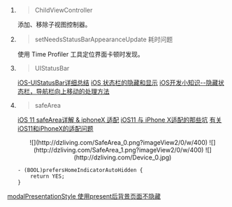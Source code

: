 
1. > ChildViewController

	添加、移除子视图控制器。

2. > setNeedsStatusBarAppearanceUpdate 耗时问题

	使用 Time Profiler 工具定位界面卡顿时发现。
	
3. > UIStatusBar 

	[iOS-UIStatusBar详细总结](https://www.jianshu.com/p/be6bde3a821d)
	[iOS 状态栏的隐藏和显示](https://www.jianshu.com/p/4b2aa09bee06)
	[iOS开发小知识--隐藏状态栏，导航栏向上移动的处理方法](https://www.jianshu.com/p/3c05af245f88)
	
4. > safeArea

	[iOS 11 safeArea详解 & iphoneX 适配](https://www.jianshu.com/p/1432a94ef66f)
	[iOS11 与 iPhone X适配的那些坑](https://www.jianshu.com/p/aff9509cfe29?from=groupmessage)
	[有关iOS11和iPhoneX的适配问题](https://www.jianshu.com/p/a4e778c2236e)
	
	<center>
	![](http://dzliving.com/SafeArea_0.png?imageView2/0/w/400)
	![](http://dzliving.com/SafeArea_1.png?imageView2/0/w/400)
	![](http://dzliving.com/Device_0.jpg)
	</center>
	
	```
	- (BOOL)prefersHomeIndicatorAutoHidden {
		return YES;
	}
	```
	

[modalPresentationStyle 使用present后背景页面不隐藏](https://www.jianshu.com/p/af990d83815e)